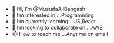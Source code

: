 - 👋 Hi, I’m @MustafaAliBangash
- 👀 I’m interested in ...Programming 
- 🌱 I’m currently learning ...JS,React
- 💞️ I’m looking to collaborate on ...AWS
- 📫 How to reach me ...Anytime on email

<!---
MustafaAliBangash/MustafaAliBangash is a ✨ special ✨ repository because its `README.md` (this file) appears on your GitHub profile.
You can click the Preview link to take a look at your changes.
--->
